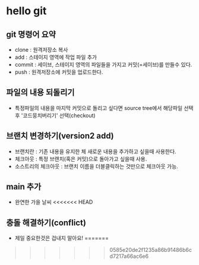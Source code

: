# hello git

## git 명령어 요약
- clone : 원격저장소 복사
- add : 스테이지 영역에 작업 파일 추가
- commit : 세이브, 스테이지 영역의 파일들을 가지고 커밋(=세이브)를 만들수 있다.
- push : 원격저장소에 커밋을 업로드한다.

## 파일의 내용 되돌리기
- 특정파일의 내용을 마지막 커밋으로 돌리고 싶다면 source tree에서 해당파일 선택후 '코드뭉치버리기' 선택(checkout)

## 브랜치 변경하기(version2 add)

- 브랜치란 : 기존 내용을 유지한 체 새로운 내용을 추가하고 싶을때 사용한다.
- 체크아웃 : 특정 브랜치(혹은 커밋)으로 돌아가고 싶을때 사용.
- 소스트리의 체크아웃 : 브랜치 이름을 더블클릭하는 것만으로 체크아웃 가능.

## main 추가 

- 완연한 가을 날씨
<<<<<<< HEAD

## 충돌 해결하기(conflict)
- 제일 중요한것은 겁내지 말아요!
=======
>>>>>>> 0585e20de2f1235a86b91486b6cd7217a66ac6e6
